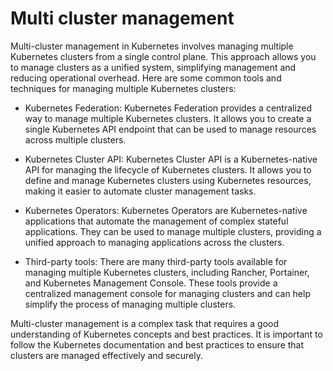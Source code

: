 # Multi cluster management
Multi-cluster management in Kubernetes involves managing multiple Kubernetes clusters from a single control plane. This approach allows you to manage clusters as a unified system, simplifying management and reducing operational overhead. Here are some common tools and techniques for managing multiple Kubernetes clusters:

* Kubernetes Federation: Kubernetes Federation provides a centralized way to manage multiple Kubernetes clusters. It allows you to create a single Kubernetes API endpoint that can be used to manage resources across multiple clusters.

* Kubernetes Cluster API: Kubernetes Cluster API is a Kubernetes-native API for managing the lifecycle of Kubernetes clusters. It allows you to define and manage Kubernetes clusters using Kubernetes resources, making it easier to automate cluster management tasks.

* Kubernetes Operators: Kubernetes Operators are Kubernetes-native applications that automate the management of complex stateful applications. They can be used to manage multiple clusters, providing a unified approach to managing applications across the clusters.

* Third-party tools: There are many third-party tools available for managing multiple Kubernetes clusters, including Rancher, Portainer, and Kubernetes Management Console. These tools provide a centralized management console for managing clusters and can help simplify the process of managing multiple clusters.

Multi-cluster management is a complex task that requires a good understanding of Kubernetes concepts and best practices. It is important to follow the Kubernetes documentation and best practices to ensure that clusters are managed effectively and securely.